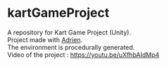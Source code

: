# kartGameProject
A repository for Kart Game Project (Unity).  
Project made with [Adrien](https://github.com/NadranEr).  
The environment is procedurally generated.  
Video of the project : https://youtu.be/uXfhbAIdMp4
